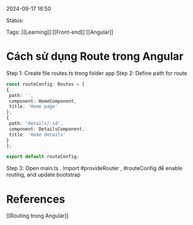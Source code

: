 
2024-09-17 16:50

Status:

Tags: [[Learning]] [[Front-end]] [[Angular]]

# Cách sử dụng Route trong Angular


   Step 1:     Create file routes.ts trong folder app
   Step 2:   Define path for route 
   ```typescript 
   const routeConfig: Routes = [
  {
    path: '',
    component: HomeComponent,
    title: 'Home page'
  },
  {
    path: 'details/:id',
    component: DetailsComponent,
    title: 'Home details'
  }
];

export default routeConfig;
```
   Step 3:     Open main.ts   . Import  #provideRouter , #routeConfig   để enable routing, and update bootstrap
   

# References


[[Routing trong Angular]]


